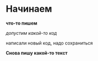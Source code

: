 # Начинаем

**что-то пишем**

*допустим какой-то код*

написали новый код, надо сохраниться

**Снова пишу какой-то текст**